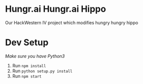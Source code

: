 # Hungr.ai Hungr.ai Hippo

Our HackWestern IV project which modifies hungry hungry hippo

# Dev Setup
*Make sure you have Python3*
1. Run `npm install`
2. Run `python setup.py install`
3. Run `npm start`
